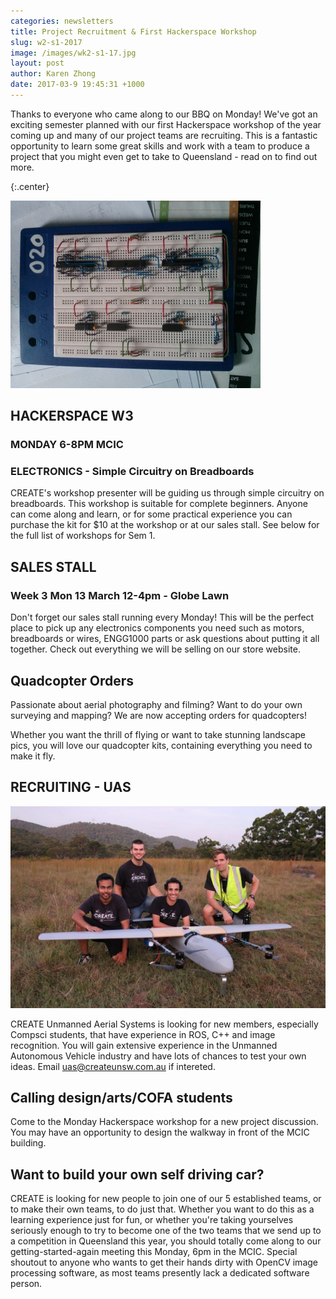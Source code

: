 ```yaml
---
categories: newsletters
title: Project Recruitment & First Hackerspace Workshop
slug: w2-s1-2017
image: /images/wk2-s1-17.jpg
layout: post
author: Karen Zhong
date: 2017-03-9 19:45:31 +1000
---
```


Thanks to everyone who came along to our BBQ on Monday! We've got an exciting semester planned with our first Hackerspace workshop of the year coming up and many of our project teams are recruiting. This is a fantastic opportunity to learn some great skills and work with a team to produce a project that you might even get to take to Queensland - read on to find out more.

{:.center}

![](/images/wk2-s1-17-1.jpg)

## HACKERSPACE W3
###  MONDAY 6-8PM MCIC
### ELECTRONICS - Simple Circuitry on Breadboards
CREATE's workshop presenter will be guiding us through simple circuitry on breadboards. This workshop is suitable for complete beginners. Anyone can come along and learn, or for some practical experience you can purchase the kit for $10 at the workshop or at our sales stall. See below for the full list of workshops for Sem 1.


## SALES STALL
### Week 3 Mon 13 March 12-4pm - Globe Lawn

Don't forget our sales stall running every Monday! This will be the perfect place to pick up any electronics components you need such as motors, breadboards or wires, ENGG1000 parts or ask questions  about putting it all together. Check out everything we will be selling on our store website.

## Quadcopter Orders
Passionate about aerial photography and filming? Want to do your own surveying and mapping? We are now accepting orders for quadcopters!

Whether you want the thrill of flying or want to take stunning landscape pics, you will love our quadcopter kits, containing everything you need to make it fly.


## RECRUITING - UAS

![](/images/uas.jpeg)

CREATE Unmanned Aerial Systems is looking for new members, especially Compsci students, that have experience in ROS, C++ and image recognition. You will gain extensive experience in the Unmanned Autonomous Vehicle industry and have lots of chances to test your own ideas. Email uas@createunsw.com.au if intereted.

## Calling design/arts/COFA students
Come to the Monday Hackerspace workshop for a new project discussion. You may have an opportunity to design the walkway in front of the MCIC building.

## Want to build your own self driving car?
CREATE is looking for new people to join one of our 5 established teams, or to make their own teams, to do just that. Whether you want to do this as a learning experience just for fun, or whether you're taking yourselves seriously enough to try to become one of the two teams that we send up to a competition in Queensland this year, you should totally come along to our getting-started-again meeting this Monday, 6pm in the MCIC. Special shoutout to anyone who wants to get their hands dirty with OpenCV image processing software, as most teams presently lack a dedicated software person.
